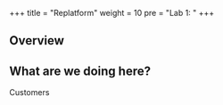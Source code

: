 +++
title = "Replatform"
weight = 10
pre = "Lab 1: "
+++

## Overview

## What are we doing here?

Customers 